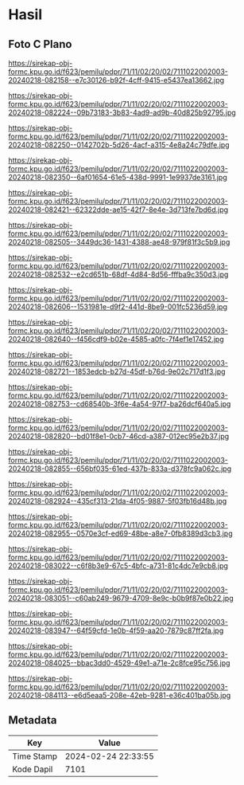 # Hasil

## Foto C Plano

https://sirekap-obj-formc.kpu.go.id/f623/pemilu/pdpr/71/11/02/20/02/7111022002003-20240218-082158--e7c30126-b92f-4cff-9415-e5437ea13662.jpg

https://sirekap-obj-formc.kpu.go.id/f623/pemilu/pdpr/71/11/02/20/02/7111022002003-20240218-082224--09b73183-3b83-4ad9-ad9b-40d825b92795.jpg

https://sirekap-obj-formc.kpu.go.id/f623/pemilu/pdpr/71/11/02/20/02/7111022002003-20240218-082250--0142702b-5d26-4acf-a315-4e8a24c79dfe.jpg

https://sirekap-obj-formc.kpu.go.id/f623/pemilu/pdpr/71/11/02/20/02/7111022002003-20240218-082350--6af01654-61e5-438d-9991-1e9937de3161.jpg

https://sirekap-obj-formc.kpu.go.id/f623/pemilu/pdpr/71/11/02/20/02/7111022002003-20240218-082421--62322dde-ae15-42f7-8e4e-3d713fe7bd6d.jpg

https://sirekap-obj-formc.kpu.go.id/f623/pemilu/pdpr/71/11/02/20/02/7111022002003-20240218-082505--3449dc36-1431-4388-ae48-979f81f3c5b9.jpg

https://sirekap-obj-formc.kpu.go.id/f623/pemilu/pdpr/71/11/02/20/02/7111022002003-20240218-082532--e2cd651b-68df-4d84-8d56-fffba9c350d3.jpg

https://sirekap-obj-formc.kpu.go.id/f623/pemilu/pdpr/71/11/02/20/02/7111022002003-20240218-082606--1531981e-d9f2-441d-8be9-001fc5236d59.jpg

https://sirekap-obj-formc.kpu.go.id/f623/pemilu/pdpr/71/11/02/20/02/7111022002003-20240218-082640--f456cdf9-b02e-4585-a0fc-7f4ef1e17452.jpg

https://sirekap-obj-formc.kpu.go.id/f623/pemilu/pdpr/71/11/02/20/02/7111022002003-20240218-082721--1853edcb-b27d-45df-b76d-9e02c717d1f3.jpg

https://sirekap-obj-formc.kpu.go.id/f623/pemilu/pdpr/71/11/02/20/02/7111022002003-20240218-082753--cd68540b-3f6e-4a54-97f7-ba26dcf640a5.jpg

https://sirekap-obj-formc.kpu.go.id/f623/pemilu/pdpr/71/11/02/20/02/7111022002003-20240218-082820--bd01f8e1-0cb7-46cd-a387-012ec95e2b37.jpg

https://sirekap-obj-formc.kpu.go.id/f623/pemilu/pdpr/71/11/02/20/02/7111022002003-20240218-082855--656bf035-61ed-437b-833a-d378fc9a062c.jpg

https://sirekap-obj-formc.kpu.go.id/f623/pemilu/pdpr/71/11/02/20/02/7111022002003-20240218-082924--435cf313-21da-4f05-9887-5f03fb16d48b.jpg

https://sirekap-obj-formc.kpu.go.id/f623/pemilu/pdpr/71/11/02/20/02/7111022002003-20240218-082955--0570e3cf-ed69-48be-a8e7-0fb8389d3cb3.jpg

https://sirekap-obj-formc.kpu.go.id/f623/pemilu/pdpr/71/11/02/20/02/7111022002003-20240218-083022--c6f8b3e9-67c5-4bfc-a731-81c4dc7e9cb8.jpg

https://sirekap-obj-formc.kpu.go.id/f623/pemilu/pdpr/71/11/02/20/02/7111022002003-20240218-083051--c60ab249-9679-4709-8e9c-b0b9f87e0b22.jpg

https://sirekap-obj-formc.kpu.go.id/f623/pemilu/pdpr/71/11/02/20/02/7111022002003-20240218-083947--64f59cfd-1e0b-4f59-aa20-7879c87ff2fa.jpg

https://sirekap-obj-formc.kpu.go.id/f623/pemilu/pdpr/71/11/02/20/02/7111022002003-20240218-084025--bbac3dd0-4529-49e1-a71e-2c8fce95c756.jpg

https://sirekap-obj-formc.kpu.go.id/f623/pemilu/pdpr/71/11/02/20/02/7111022002003-20240218-084113--e6d5eaa5-208e-42eb-9281-e36c401ba05b.jpg


## Metadata

| Key        | Value               |
| ---------- | ------------------- |
| Time Stamp | 2024-02-24 22:33:55 |
| Kode Dapil | 7101                |



